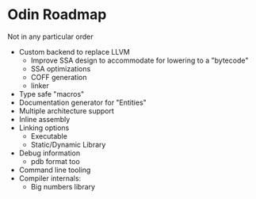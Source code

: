 # Odin Roadmap

Not in any particular order

* Custom backend to replace LLVM
	- Improve SSA design to accommodate for lowering to a "bytecode"
	- SSA optimizations
	- COFF generation
	- linker
* Type safe "macros"
* Documentation generator for "Entities"
* Multiple architecture support
* Inline assembly
* Linking options
	- Executable
	- Static/Dynamic Library
* Debug information
	- pdb format too
* Command line tooling
* Compiler internals:
	- Big numbers library
